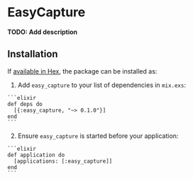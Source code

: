 # EasyCapture

**TODO: Add description**

## Installation

If [available in Hex](https://hex.pm/docs/publish), the package can be installed as:

  1. Add `easy_capture` to your list of dependencies in `mix.exs`:

    ```elixir
    def deps do
      [{:easy_capture, "~> 0.1.0"}]
    end
    ```

  2. Ensure `easy_capture` is started before your application:

    ```elixir
    def application do
      [applications: [:easy_capture]]
    end
    ```

